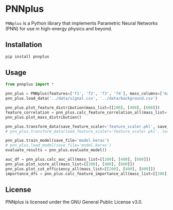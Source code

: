 # PNNplus

`PNNplus` is a Python library that implements Parametric Neural Networks (PNN) for use in high-energy physics and beyond.

## Installation

```bash
pip install pnnplus
```

## Usage

```python
from pnnplus import *

pnn_plus = PNNplus(features=['f1', 'f2', 'f3', 'f4'], mass_columns=['mass'], weight_column='weight', random_seed=69)
pnn_plus.load_data('../data/signal.csv', '../data/background.csv')

pnn_plus.plot_feature_distribution(mass_list=[[200], [400], [600]])
feature_correlation = pnn_plus.calc_feature_correlation_all(mass_list=[[200], [400], [600]])
pnn_plus.plot_mass_distribution()

pnn_plus.transform_data(save_feature_scaler='feature_scaler.pkl', save_mass_scaler='mass_scaler.pkl')
# pnn_plus.transform_data(load_feature_scaler='feature_scaler.pkl', load_mass_scaler='mass_scaler.pkl')

pnn_plus.train_model(save_file='model.keras')
# pnn_plus.load_model(save_file='model.keras')
evaluate_results = pnn_plus.evaluate_model()

auc_df = pnn_plus.calc_auc_all(mass_list=[[200], [400], [600]])
pnn_plus.plot_score_all(mass_list=[[200], [400], [600]])
pnn_plus.plot_cut_efficiency_all(mass_list=[[200], [400], [600]])
importance_dfs = pnn_plus.calc_feature_importance_all(mass_list=[[200], [400], [600]])
```

## License

PNNplus is licensed under the GNU General Public License v3.0.